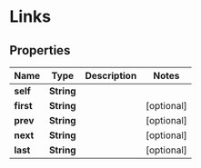 # Links

## Properties
Name | Type | Description | Notes
------------ | ------------- | ------------- | -------------
**self** | **String** |  | 
**first** | **String** |  |  [optional]
**prev** | **String** |  |  [optional]
**next** | **String** |  |  [optional]
**last** | **String** |  |  [optional]
